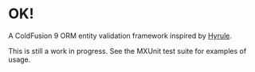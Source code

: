 # OK!

A ColdFusion 9 ORM entity validation framework inspired by [Hyrule](http://hyrule.riaforge.org/).

This is still a work in progress. See the MXUnit test suite for examples of usage.